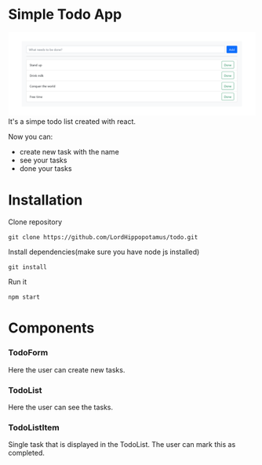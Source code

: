 # Simple Todo App
![](app.png)
It's a simpe todo list created with react.

Now you can:
- create new task with the name
- see your tasks
- done your tasks

# Installation
Clone repository

    git clone https://github.com/LordHippopotamus/todo.git

Install dependencies(make sure you have node js installed)

    git install

Run it

    npm start

# Components
### TodoForm
Here the user can create new tasks.

### TodoList
Here the user can see the tasks.

### TodoListItem
Single task that is displayed in the TodoList. The user can mark this as completed.